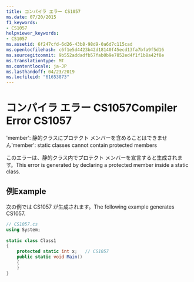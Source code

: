 ```yaml
---
title: コンパイラ エラー CS1057
ms.date: 07/20/2015
f1_keywords:
- CS1057
helpviewer_keywords:
- CS1057
ms.assetid: 6f247cfd-6d26-43b8-98d9-0a6d7c115cad
ms.openlocfilehash: c6f1e5d4423b42d18140f45ecd13fa7bfa9f5d16
ms.sourcegitcommit: 9b552addadfb57fab0b9e7852ed4f1f1b8a42f8e
ms.translationtype: MT
ms.contentlocale: ja-JP
ms.lasthandoff: 04/23/2019
ms.locfileid: "61653873"
---
```

# <a name="compiler-error-cs1057"></a><span data-ttu-id="cf0f2-102">コンパイラ エラー CS1057</span><span class="sxs-lookup"><span data-stu-id="cf0f2-102">Compiler Error CS1057</span></span>
<span data-ttu-id="cf0f2-103">'member': 静的クラスにプロテクト メンバーを含めることはできません</span><span class="sxs-lookup"><span data-stu-id="cf0f2-103">'member': static classes cannot contain protected members</span></span>  
  
 <span data-ttu-id="cf0f2-104">このエラーは、静的クラス内でプロテクト メンバーを宣言すると生成されます。</span><span class="sxs-lookup"><span data-stu-id="cf0f2-104">This error is generated by declaring a protected member inside a static class.</span></span>  
  
## <a name="example"></a><span data-ttu-id="cf0f2-105">例</span><span class="sxs-lookup"><span data-stu-id="cf0f2-105">Example</span></span>  
 <span data-ttu-id="cf0f2-106">次の例では CS1057 が生成されます。</span><span class="sxs-lookup"><span data-stu-id="cf0f2-106">The following example generates CS1057.</span></span>  
  
```csharp  
// CS1057.cs  
using System;  
  
static class Class1  
{  
    protected static int x;   // CS1057  
    public static void Main()  
    {  
    }  
}  
```
